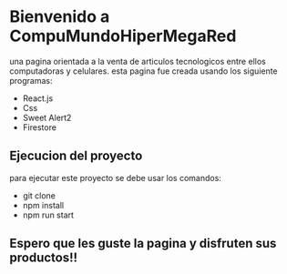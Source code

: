 # Bienvenido a CompuMundoHiperMegaRed

una pagina orientada a la venta de articulos tecnologicos entre ellos computadoras y celulares. esta pagina fue creada usando los siguiente programas:

- React.js
- Css
- Sweet Alert2
- Firestore
## Ejecucion del proyecto 
para ejecutar este proyecto  se debe usar los comandos:
- git clone
- npm install
- npm run start

## Espero que les guste la pagina y disfruten sus productos!! 